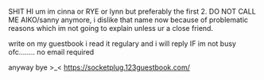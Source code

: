 SHIT HI um
im cinna or RYE or lynn but preferably the first 2.
DO NOT CALL ME AIKO/sanny anymore, i dislike that name now because of problematic reasons which im not going to explain unless ur a close friend.


write on my guestbook i read it regulary and i will reply IF im not busy ofc........
no email required

anyway bye >_<
https://socketplug.123guestbook.com/
